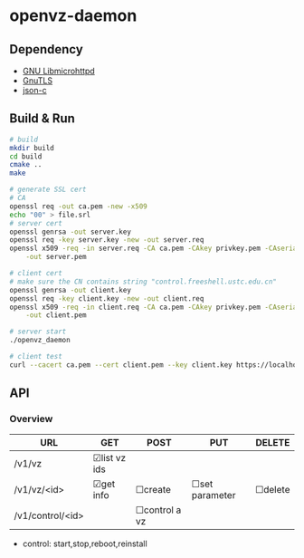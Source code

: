 # openvz-daemon

## Dependency

* [GNU Libmicrohttpd](http://www.gnu.org/software/libmicrohttpd/)
* [GnuTLS](http://www.gnutls.org/)
* [json-c](https://github.com/json-c/json-c/wiki)

## Build & Run

```bash
# build
mkdir build
cd build
cmake ..
make
```

```bash
# generate SSL cert
# CA
openssl req -out ca.pem -new -x509
echo "00" > file.srl
# server cert
openssl genrsa -out server.key
openssl req -key server.key -new -out server.req
openssl x509 -req -in server.req -CA ca.pem -CAkey privkey.pem -CAserial file.srl \
    -out server.pem

# client cert
# make sure the CN contains string "control.freeshell.ustc.edu.cn"
openssl genrsa -out client.key
openssl req -key client.key -new -out client.req
openssl x509 -req -in client.req -CA ca.pem -CAkey privkey.pem -CAserial file.srl \
    -out client.pem

```

```bash
# server start
./openvz_daemon

# client test
curl --cacert ca.pem --cert client.pem --key client.key https://localhost:8888/

```

## API

### Overview

URL           | GET           | POST          | PUT           | DELETE        |
------------- | ------------- | ------------- | ------------- | ------------- |
/v1/vz        | ☑list vz ids  |               |               |               |
/v1/vz/\<id\> | ☑get info     | ☐create       | ☐set parameter| ☐delete       |
/v1/control/\<id\> |          | ☐control a vz |               |               |

* control: start,stop,reboot,reinstall